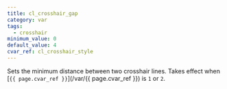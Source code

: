 ```yaml
---
title: cl_crosshair_gap
category: var
tags:
  - crosshair
minimum_value: 0
default_value: 4
cvar_ref: cl_crosshair_style
---
```


Sets the minimum distance between two crosshair lines. Takes effect when [`{{ page.cvar_ref }}`](/var/{{ page.cvar_ref }}) is `1` or `2`.